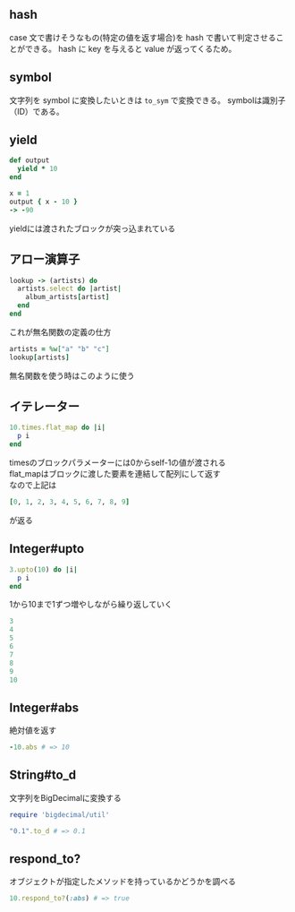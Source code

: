 ## hash
case 文で書けそうなもの(特定の値を返す場合)を hash で書いて判定させることができる。
hash に key を与えると value が返ってくるため。

## symbol
文字列を symbol に変換したいときは `to_sym` で変換できる。
symbolは識別子（ID）である。

## yield
```ruby
def output 
  yield * 10
end
```
```ruby
x = 1
output { x - 10 }
-> -90
```
yieldには渡されたブロックが突っ込まれている

## アロー演算子
```ruby
lookup -> (artists) do
  artists.select do |artist|
    album_artists[artist]
  end
end
```
これが無名関数の定義の仕方

```ruby
artists = %w["a" "b" "c"]
lookup[artists]
```
無名関数を使う時はこのように使う

## イテレーター
```ruby
10.times.flat_map do |i|
  p i
end
```
timesのブロックパラメーターには0からself-1の値が渡される  
flat_mapはブロックに渡した要素を連結して配列にして返す  
なので上記は
```ruby
[0, 1, 2, 3, 4, 5, 6, 7, 8, 9]
```
が返る

## Integer#upto
```ruby
3.upto(10) do |i|
  p i
end
```
1から10まで1ずつ増やしながら繰り返していく
```ruby
3
4
5
6
7
8
9
10
```

## Integer#abs
絶対値を返す
```ruby
-10.abs # => 10
```

## String#to_d
文字列をBigDecimalに変換する
```ruby
require 'bigdecimal/util'

"0.1".to_d # => 0.1
```

## respond_to?
オブジェクトが指定したメソッドを持っているかどうかを調べる
```ruby
10.respond_to?(:abs) # => true
```
